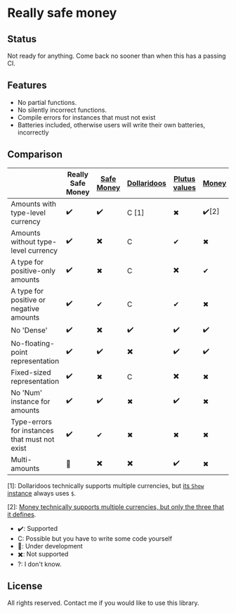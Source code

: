 # Really safe money

## Status

Not ready for anything.
Come back no sooner than when this has a passing CI.

## Features

* No partial functions.
* No silently incorrect functions.
* Compile errors for instances that must not exist
* Batteries included, otherwise users will write their own batteries, incorrectly

## Comparison

|  | Really Safe Money | [Safe Money](https://github.com/k0001/safe-money) | [Dollaridoos](https://github.com/qfpl/dollaridoos) | [Plutus values](https://playground.plutus.iohkdev.io/doc/haddock/plutus-ledger-api/html/Plutus-V1-Ledger-Value.html#t:Value) | [Money](https://github.com/jpvillaisaza/money) | [Simple Money](https://hackage.haskell.org/package/simple-money) |
|--|--|--|--|--|--|--|
| Amounts with    type-level currency              | ✔️  | ✔️  | C [1] | ✖ | ✔️[2] | ✔️ |
| Amounts without type-level currency              | ✔️  | ✖️  | C     | ✔ | ✖    | ✖ |
| A type for positive-only amounts                 | ✔️  | ✖  | C     | ✖️ | ✔    | ✖ |
| A type for positive or negative amounts          | ✔️  | ✔  | C     | ✔ | ✖    | ✔ |
| No 'Dense'                                       | ✔️  | ✖️  | ✔️     | ✔️ | ✔️    | ✔️ |
| No-floating-point representation                 | ✔️  | ✔️  | ✖️     | ✔️ | ✔️    | ✖ |
| Fixed-sized representation                       | ✔️  | ✖  | C     | ✖️ | ✖    | ✔️ |
| No 'Num' instance for amounts                    | ✔️  | ✔️  | ✖     | ✔️ | ✖    | ✔️ |
| Type-errors for instances that must not exist    | ✔️  | ✔  | ✖     | ✖ | ✖    | ✖ |
| Multi-amounts                                    | 🚧 | ✖️  | ✖️     | ✔️ | ✖    | ✖ |

[1]: Dollaridoos technically supports multiple currencies, but [its `Show` instance](https://github.com/qfpl/dollaridoos/blob/fd0686edad9fee855f4651cb9494a9214f570e6a/src/Data/Money.hs) always uses `$`.

[2]: [Money technically supports multiple currencies, but only the three that it defines](https://github.com/jpvillaisaza/money/blob/fbfac3dbc585749035d46e31ca6c9b4b53c978ef/src/Data/Money.hs#L48-L51).


* ✔️: Supported
* C: Possible but you have to write some code yourself
* 🚧: Under development
* ✖️: Not supported
* ?: I don't know.

## License

All rights reserved.
Contact me if you would like to use this library.
